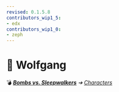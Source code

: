 ```yaml
---
revised: 0.1.5.8
contributors_wip1_5:
- edx
contributors_wip1_0:
- zeph
---
```


# 📄 Wolfgang

💣 ***[Bombs vs. Sleepwalkers](/README.md)** ➔ [Characters](/characters/readme.md)*
